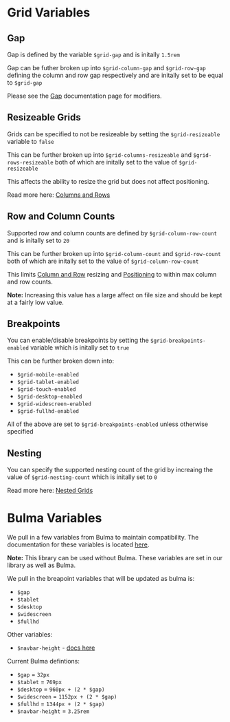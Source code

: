 # Grid Variables

## Gap

Gap is defined by the variable `$grid-gap` and is initally `1.5rem`

Gap can be futher broken up into `$grid-column-gap` and `$grid-row-gap` defining the column and row gap respectively and are initally set to be equal to `$grid-gap`

Please see the [Gap](./gap.md) documentation page for modifiers.

## Resizeable Grids

Grids can be specified to not be resizeable by setting the `$grid-resizeable` variable to `false`

This can be further broken up into `$grid-columns-resizeable` and `$grid-rows-resizeable` both of which are initally set to the value of `$grid-resizeable`

This affects the ability to resize the grid but does not affect positioning.

Read more here: [Columns and Rows](./columns-rows.md)

## Row and Column Counts

Supported row and column counts are defined by `$grid-column-row-count` and is initally set to `20`

This can be further broken up into `$grid-column-count` and `$grid-row-count` both of which are initally set to the value of `$grid-column-row-count`

This limits [Column and Row](./columns-rows.md) resizing and [Positioning](./positioning.md) to within max column and row counts.

**Note:** Increasing this value has a large affect on file size and should be kept at a fairly low value.

## Breakpoints

You can enable/disable breakpoints by setting the `$grid-breakpoints-enabled` variable which is initally set to `true`

This can be further broken down into:
- `$grid-mobile-enabled`
- `$grid-tablet-enabled`
- `$grid-touch-enabled`
- `$grid-desktop-enabled`
- `$grid-widescreen-enabled`
- `$grid-fullhd-enabled`

All of the above are set to `$grid-breakpoints-enabled` unless otherwise specified

## Nesting

You can specify the supported nesting count of the grid by increaing the value of `$grid-nesting-count` which is initally set to `0`

Read more here: [Nested Grids](./nested-grids)

# Bulma Variables

We pull in a few variables from Bulma to maintain compatibility. The documentation for these variables is located [here](https://bulma.io/documentation/customize/variables/).

**Note:** This library can be used without Bulma. These variables are set in our library as well as Bulma.

We pull in the breapoint variables that will be updated as bulma is:
- `$gap`
- `$tablet`
- `$desktop`
- `$widescreen`
- `$fullhd`

Other variables:
- `$navbar-height` - [docs here](https://bulma.io/documentation/components/navbar/#variables)

Current Bulma defintions:
- `$gap` = `32px`
- `$tablet` = `769px`
- `$desktop` = `960px + (2 * $gap)`
- `$widescreen` = `1152px + (2 * $gap)`
- `$fullhd` = `1344px + (2 * $gap)`
- `$navbar-height` = `3.25rem`
